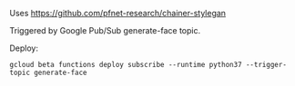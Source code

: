 Uses https://github.com/pfnet-research/chainer-stylegan

Triggered by Google Pub/Sub generate-face topic.

Deploy:

```
gcloud beta functions deploy subscribe --runtime python37 --trigger-topic generate-face
```
